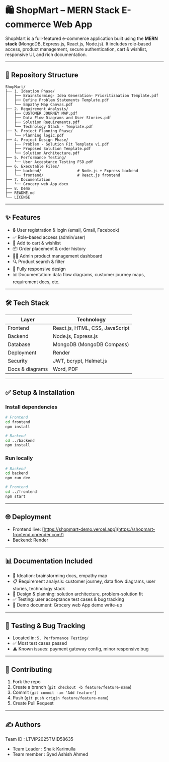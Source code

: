 # 🛍️ ShopMart – MERN Stack E-commerce Web App

ShopMart is a full-featured e-commerce application built using the **MERN stack** (MongoDB, Express.js, React.js, Node.js). It includes role-based access, product management, secure authentication, cart & wishlist, responsive UI, and rich documentation.

---

## 📂 Repository Structure

```plaintext
ShopMart/
├── 1. Ideation Phase/
│   ├── Brainstorming- Idea Generation- Prioritizaation Template.pdf
│   ├── Define Problem Statements Template.pdf
│   └── Empathy Map Canvas.pdf
├── 2. Requirement Analysis/
│   ├── CUSTOMER JOURNEY MAP.pdf
│   ├── Data Flow Diagrams and User Stories.pdf
│   ├── Solution Requirements.pdf
│   └── Technology Stack - Template.pdf
├── 3. Project Planning Phase/
│   └── Planning logic.pdf
├── 4. Project Design Phase/
│   ├── Problem - Solution Fit Template v1.pdf
│   ├── Proposed Solution Template.pdf
│   └── Solution Architecture.pdf
├── 5. Performance Testing/
│   └── User Acceptance Testing FSD.pdf
├── 6. Executable Files/
│   ├── backend/                # Node.js + Express backend
│   └── frontend/               # React.js frontend
├── 7. Documentation
│   └── Grocery web App.docx
├── 8. Demo
├── README.md
└── LICENSE
```

---

## ✨ Features

* 🔒 User registration & login (email, Gmail, Facebook)
* ✅ Role-based access (admin/user)
* 🛒 Add to cart & wishlist
* 📦 Order placement & order history
* 🧑‍💼 Admin product management dashboard
* 🔍 Product search & filter
* 📱 Fully responsive design
* 📊 Documentation: data flow diagrams, customer journey maps, requirement docs, etc.

---

## 🛠 Tech Stack

| Layer           | Technology                      |
| --------------- | ------------------------------- |
| Frontend        | React.js, HTML, CSS, JavaScript |
| Backend         | Node.js, Express.js             |
| Database        | MongoDB (MongoDB Compass)         |
| Deployment      | Render                 |
| Security        | JWT, bcrypt, Helmet.js          |
| Docs & diagrams | Word, PDF      |

---

## ✅ Setup & Installation

### Install dependencies

```bash
# Frontend
cd frontend
npm install

# Backend
cd ../backend
npm install
```

### Run locally

```bash
# Backend
cd backend
npm run dev

# Frontend
cd ../frontend
npm start
```

---

## 🌐 Deployment

* Frontend live: [https://shopmart-demo.vercel.app](https://shopmart-frontend.onrender.com/)
* Backend: Render

---

## 📊 Documentation Included

* 🧠 Ideation: brainstorming docs, empathy map
* 📋 Requirement analysis: customer journey, data flow diagrams, user stories, technology stack
* 📐 Design & planning: solution architecture, problem-solution fit
* ✅ Testing: user acceptance test cases & bug tracking
* 📄 Demo document: Grocery web App demo write-up

---

## 🧪 Testing & Bug Tracking

* Located in: `5. Performance Testing/`
* ✅ Most test cases passed
* ⚠️ Known issues: payment gateway config, minor responsive bug

---

## 🤝 Contributing

1. Fork the repo
2. Create a branch (`git checkout -b feature/feature-name`)
3. Commit (`git commit -am 'Add feature'`)
4. Push (`git push origin feature/feature-name`)
5. Create Pull Request

---

## ✍️ Authors

Team ID : LTVIP2025TMID58635
- Team Leader : Shaik Karimulla
- Team member : Syed Ashish Ahmed
